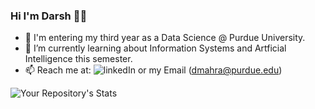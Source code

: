 ### Hi I'm Darsh 👋🏾
  - 🔭 I'm entering my third year as a Data Science @ Purdue University. 
  - 🌱 I’m currently learning about Information Systems and Artficial Intelligence this semester. 
  - 📫 Reach me at: ![linkedIn](https://www.linkedin.com/in/dmahra/) or my Email (dmahra@purdue.edu)
  
![Your Repository's Stats](https://github-readme-stats.vercel.app/api?username=dMahra&show_icons=true)

<!--
**dMahra/dMahra** is a ✨ _special_ ✨ repository because its `README.md` (this file) appears on your GitHub profile.

Here are some ideas to get you started:

- 🔭 I’m currently working on ...
- 🌱 I’m currently learning ...
- 👯 I’m looking to collaborate on ...
- 🤔 I’m looking for help with ...
- 💬 Ask me about ...
- 📫 How to reach me: ...
- 😄 Pronouns: ...
- ⚡ Fun fact: ...
-->
